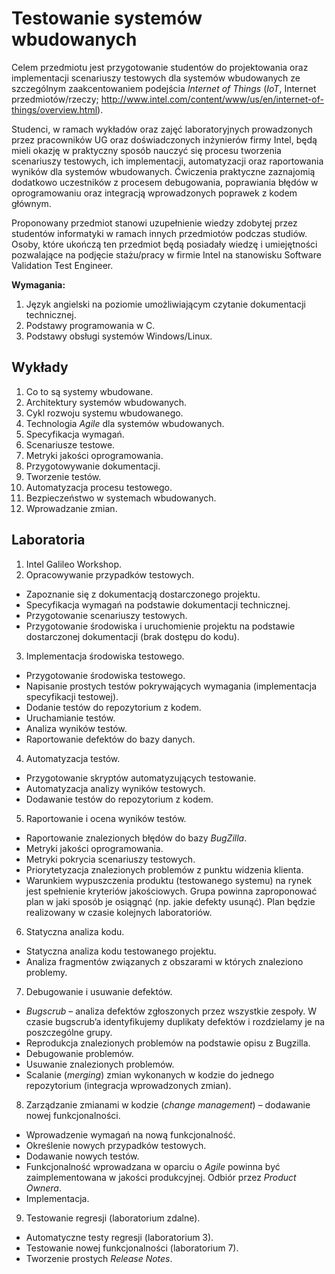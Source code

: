 # Testowanie systemów wbudowanych

Celem przedmiotu jest przygotowanie studentów do projektowania oraz
implementacji scenariuszy testowych dla systemów wbudowanych ze
szczególnym zaakcentowaniem podejścia *Internet of Things*
(*IoT*, Internet przedmiotów/rzeczy; http://www.intel.com/content/www/us/en/internet-of-things/overview.html).

Studenci, w ramach wykładów oraz zajęć laboratoryjnych prowadzonych
przez pracowników UG oraz doświadczonych inżynierów firmy Intel, będą
mieli okazję w praktyczny sposób nauczyć się procesu tworzenia
scenariuszy testowych, ich implementacji, automatyzacji oraz
raportowania wyników dla systemów wbudowanych. Ćwiczenia praktyczne
zaznajomią dodatkowo uczestników z procesem debugowania, poprawiania
błędów w oprogramowaniu oraz integracją wprowadzonych poprawek z kodem
głównym.

Proponowany przedmiot stanowi uzupełnienie wiedzy zdobytej przez
studentów informatyki w ramach innych przedmiotów podczas
studiów. Osoby, które ukończą ten przedmiot będą posiadały wiedzę i
umiejętności pozwalające na podjęcie stażu/pracy w firmie Intel na
stanowisku Software Validation Test Engineer.

**Wymagania:**

1. Język angielski na poziomie umożliwiającym czytanie dokumentacji technicznej.
2. Podstawy programowania w C.
3. Podstawy obsługi systemów Windows/Linux.


## Wykłady

1.  Co to są systemy wbudowane.
2.  Architektury systemów wbudowanych.
3.  Cykl rozwoju systemu wbudowanego.
4.  Technologia *Agile* dla systemów wbudowanych.
5.  Specyfikacja wymagań.
6.  Scenariusze testowe.
7.  Metryki jakości oprogramowania.
8.  Przygotowywanie dokumentacji.
9.  Tworzenie testów.
10. Automatyzacja procesu testowego.
11. Bezpieczeństwo w systemach wbudowanych.
12. Wprowadzanie zmian.


## Laboratoria

1. Intel Galileo Workshop.
2. Opracowywanie przypadków testowych.
  - Zapoznanie się z dokumentacją dostarczonego projektu.
  - Specyfikacja wymagań na podstawie dokumentacji technicznej.
  - Przygotowanie scenariuszy testowych.
  - Przygotowanie środowiska i uruchomienie projektu na podstawie
    dostarczonej dokumentacji (brak dostępu do kodu).
3. Implementacja środowiska testowego.
  - Przygotowanie środowiska testowego.
  - Napisanie prostych testów pokrywających wymagania (implementacja
    specyfikacji testowej).
  - Dodanie testów do repozytorium z kodem.
  - Uruchamianie testów.
  - Analiza wyników testów.
  - Raportowanie defektów do bazy danych.
4. Automatyzacja testów.
  - Przygotowanie skryptów automatyzujących testowanie.
  - Automatyzacja analizy wyników testowych.
  - Dodawanie testów do repozytorium z kodem.
5. Raportowanie i ocena wyników testów.
  - Raportowanie znalezionych błędów do bazy *BugZilla*.
  - Metryki jakości oprogramowania.
  - Metryki pokrycia scenariuszy testowych.
  - Priorytetyzacja znalezionych problemów z punktu widzenia klienta.
  - Warunkiem wypuszczenia produktu (testowanego systemu) na rynek jest
    spełnienie kryteriów jakościowych. Grupa powinna
    zaproponować plan w jaki sposób je osiągnąć (np. jakie defekty
    usunąć). Plan będzie realizowany w czasie kolejnych laboratoriów.
6. Statyczna analiza kodu.
  - Statyczna analiza kodu testowanego projektu.
  - Analiza fragmentów związanych z obszarami w których znaleziono problemy.
7. Debugowanie i usuwanie defektów.
  - *Bugscrub* – analiza defektów zgłoszonych przez wszystkie zespoły.
    W czasie bugscrub’a identyfikujemy duplikaty defektów i rozdzielamy
    je na poszczególne grupy.
  - Reprodukcja znalezionych problemów na podstawie opisu z Bugzilla.
  - Debugowanie problemów.
  - Usuwanie znalezionych problemów.
  - Scalanie (*merging*) zmian wykonanych w kodzie do jednego repozytorium
    (integracja wprowadzonych zmian).
8. Zarządzanie zmianami w kodzie (*change management*) – dodawanie nowej funkcjonalności.
  - Wprowadzenie wymagań na nową funkcjonalność.
  - Określenie nowych przypadków testowych.
  - Dodawanie nowych testów.
  - Funkcjonalność wprowadzana w oparciu o *Agile* powinna być
    zaimplementowana w jakości produkcyjnej. Odbiór przez *Product Ownera*.
  - Implementacja.
9. Testowanie regresji (laboratorium zdalne).
  - Automatyczne testy regresji (laboratorium 3).
  - Testowanie nowej funkcjonalności (laboratorium 7).
  - Tworzenie prostych *Release Notes*.
